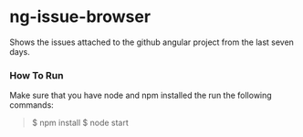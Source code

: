 # ng-issue-browser

Shows the issues attached to the github angular project from the last seven days.

### How To Run

Make sure that you have node and npm installed the run the following commands:

> $ npm install
> $ node start
